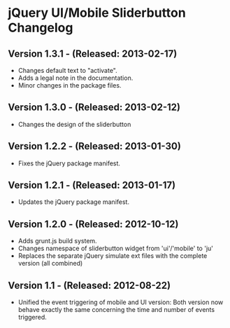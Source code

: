 jQuery UI/Mobile Sliderbutton Changelog
=======================================

Version 1.3.1 - (Released: 2013-02-17)
-------------
* Changes default text to "activate".
* Adds a legal note in the documentation.
* Minor changes in the package files.

Version 1.3.0 - (Released: 2013-02-12)
-------------
* Changes the design of the sliderbutton

Version 1.2.2 - (Released: 2013-01-30)
-------------
* Fixes the jQuery package manifest.

Version 1.2.1 - (Released: 2013-01-17)
-------------
* Updates the jQuery package manifest.

Version 1.2.0 - (Released: 2012-10-12)
-------------
* Adds grunt.js build system.
* Changes namespace of sliderbutton widget from 'ui'/'mobile' to 'ju'
* Replaces the separate jQuery simulate ext files with the complete version (all combined)

Version 1.1 - (Released: 2012-08-22)
-----------
* Unified the event triggering of mobile and UI version: Both version now behave exactly the same concerning the time and number of events triggered.